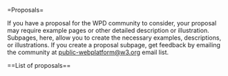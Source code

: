 =Proposals=

If you have a proposal for the WPD community to consider, your proposal may require example pages or other detailed description or illustration. Subpages, here, allow you to create the necessary examples, descriptions, or illustrations. If you create a proposal subpage, get feedback by emailing the community at public-webplatform@w3.org email list.

==List of proposals==
<subpages />